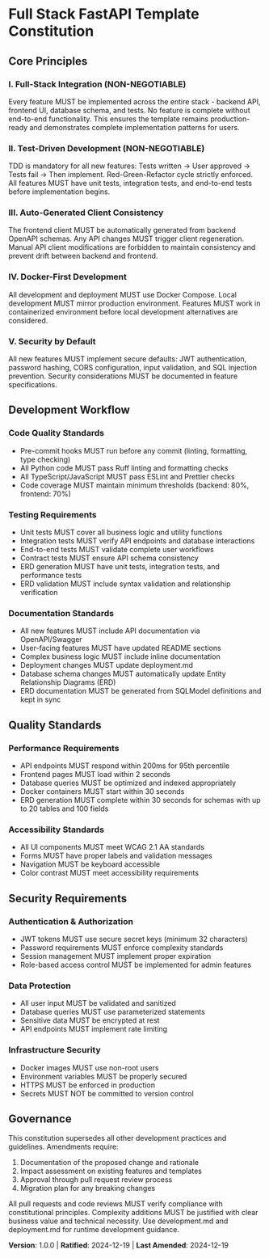<!--
Sync Impact Report:
Version change: 0.1.0 → 1.0.0 (MAJOR: Initial constitution creation)
Modified principles: N/A (new constitution)
Added sections: Development Workflow, Quality Standards, Security Requirements
Removed sections: N/A (new constitution)
Templates requiring updates:
✅ plan-template.md - Constitution Check section aligns with new principles
✅ spec-template.md - No changes needed, general template structure maintained
✅ tasks-template.md - TDD principles align with constitution requirements
Follow-up TODOs: None - all placeholders resolved
-->

# Full Stack FastAPI Template Constitution

## Core Principles

### I. Full-Stack Integration (NON-NEGOTIABLE)
Every feature MUST be implemented across the entire stack - backend API, frontend UI, database schema, and tests. No feature is complete without end-to-end functionality. This ensures the template remains production-ready and demonstrates complete implementation patterns for users.

### II. Test-Driven Development (NON-NEGOTIABLE)
TDD is mandatory for all new features: Tests written → User approved → Tests fail → Then implement. Red-Green-Refactor cycle strictly enforced. All features MUST have unit tests, integration tests, and end-to-end tests before implementation begins.

### III. Auto-Generated Client Consistency
The frontend client MUST be automatically generated from backend OpenAPI schemas. Any API changes MUST trigger client regeneration. Manual API client modifications are forbidden to maintain consistency and prevent drift between backend and frontend.

### IV. Docker-First Development
All development and deployment MUST use Docker Compose. Local development MUST mirror production environment. Features MUST work in containerized environment before local development alternatives are considered.

### V. Security by Default
All new features MUST implement secure defaults: JWT authentication, password hashing, CORS configuration, input validation, and SQL injection prevention. Security considerations MUST be documented in feature specifications.

## Development Workflow

### Code Quality Standards
- Pre-commit hooks MUST run before any commit (linting, formatting, type checking)
- All Python code MUST pass Ruff linting and formatting checks
- All TypeScript/JavaScript MUST pass ESLint and Prettier checks
- Code coverage MUST maintain minimum thresholds (backend: 80%, frontend: 70%)

### Testing Requirements
- Unit tests MUST cover all business logic and utility functions
- Integration tests MUST verify API endpoints and database interactions
- End-to-end tests MUST validate complete user workflows
- Contract tests MUST ensure API schema consistency
- ERD generation MUST have unit tests, integration tests, and performance tests
- ERD validation MUST include syntax validation and relationship verification

### Documentation Standards
- All new features MUST include API documentation via OpenAPI/Swagger
- User-facing features MUST have updated README sections
- Complex business logic MUST include inline documentation
- Deployment changes MUST update deployment.md
- Database schema changes MUST automatically update Entity Relationship Diagrams (ERD)
- ERD documentation MUST be generated from SQLModel definitions and kept in sync

## Quality Standards

### Performance Requirements
- API endpoints MUST respond within 200ms for 95th percentile
- Frontend pages MUST load within 2 seconds
- Database queries MUST be optimized and indexed appropriately
- Docker containers MUST start within 30 seconds
- ERD generation MUST complete within 30 seconds for schemas with up to 20 tables and 100 fields

### Accessibility Standards
- All UI components MUST meet WCAG 2.1 AA standards
- Forms MUST have proper labels and validation messages
- Navigation MUST be keyboard accessible
- Color contrast MUST meet accessibility requirements

## Security Requirements

### Authentication & Authorization
- JWT tokens MUST use secure secret keys (minimum 32 characters)
- Password requirements MUST enforce complexity standards
- Session management MUST implement proper expiration
- Role-based access control MUST be implemented for admin features

### Data Protection
- All user input MUST be validated and sanitized
- Database queries MUST use parameterized statements
- Sensitive data MUST be encrypted at rest
- API endpoints MUST implement rate limiting

### Infrastructure Security
- Docker images MUST use non-root users
- Environment variables MUST be properly secured
- HTTPS MUST be enforced in production
- Secrets MUST NOT be committed to version control

## Governance

This constitution supersedes all other development practices and guidelines. Amendments require:
1. Documentation of the proposed change and rationale
2. Impact assessment on existing features and templates
3. Approval through pull request review process
4. Migration plan for any breaking changes

All pull requests and code reviews MUST verify compliance with constitutional principles. Complexity additions MUST be justified with clear business value and technical necessity. Use development.md and deployment.md for runtime development guidance.

**Version**: 1.0.0 | **Ratified**: 2024-12-19 | **Last Amended**: 2024-12-19
